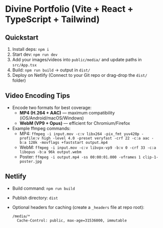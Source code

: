 # Divine Portfolio (Vite + React + TypeScript + Tailwind)

## Quickstart
1. Install deps: `npm i`
2. Start dev: `npm run dev`
3. Add your images/videos into `public/media/` and update paths in `src/App.tsx`
4. Build: `npm run build` → output in `dist/`
5. Deploy on Netlify (Connect to your Git repo or drag-drop the `dist/` folder)

## Video Encoding Tips
- Encode two formats for best coverage:
  - **MP4 (H.264 + AAC)** — maximum compatibility (iOS/Android/macOS/Windows)
  - **WebM (VP9 + Opus)** — efficient for Chromium/Firefox
- Example ffmpeg commands:
  - MP4: `ffmpeg -i input.mov -c:v libx264 -pix_fmt yuv420p -profile:v high -level 4.0 -preset veryfast -crf 22 -c:a aac -b:a 128k -movflags +faststart output.mp4`
  - WebM: `ffmpeg -i input.mov -c:v libvpx-vp9 -b:v 0 -crf 33 -c:a libopus -b:a 96k output.webm`
  - Poster: `ffmpeg -i output.mp4 -ss 00:00:01.000 -vframes 1 clip-1-poster.jpg`

## Netlify
- Build command: `npm run build`
- Publish directory: `dist`
- Optional headers for caching (create a `_headers` file at repo root):

  ```
  /media/*
    Cache-Control: public, max-age=31536000, immutable
  ```

